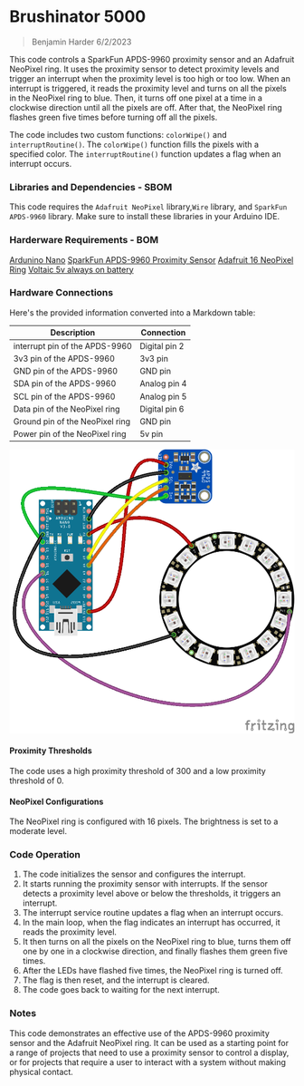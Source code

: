 # Brushinator 5000

>Benjamin Harder
>6/2/2023


This code controls a SparkFun APDS-9960 proximity sensor and an Adafruit NeoPixel ring. It uses the proximity sensor to detect proximity levels and trigger an interrupt when the proximity level is too high or too low. When an interrupt is triggered, it reads the proximity level and turns on all the pixels in the NeoPixel ring to blue. Then, it turns off one pixel at a time in a clockwise direction until all the pixels are off. After that, the NeoPixel ring flashes green five times before turning off all the pixels.

The code includes two custom functions: `colorWipe()` and `interruptRoutine()`. The `colorWipe()` function fills the pixels with a specified color. The `interruptRoutine()` function updates a flag when an interrupt occurs.

### Libraries and Dependencies - SBOM

This code requires the `Adafruit NeoPixel` library,`Wire` library, and `SparkFun APDS-9960` library. Make sure to install these libraries in your Arduino IDE.

### Harderware Requirements - BOM
[Ardunino Nano](https://store-usa.arduino.cc/products/arduino-nano?selectedStore=us)
[SparkFun APDS-9960 Proximity Sensor](https://www.sparkfun.com/products/12787)
[Adafruit 16 NeoPixel Ring](https://www.adafruit.com/product/1463)
[Voltaic 5v always on battery](https://voltaicsystems.com/v25/)




### Hardware Connections

Here's the provided information converted into a Markdown table:

| Description                                              | Connection                         |
|----------------------------------------------------------|------------------------------------|
| interrupt pin of the APDS-9960                        | Digital pin 2|
| 3v3 pin of the APDS-9960                               | 3v3 pin              |
| GND pin of the APDS-9960                                | GND pin              |
| SDA pin of the APDS-9960                                | Analog pin 4 |
| SCL pin of the APDS-9960                                | Analog pin 5         |
| Data pin of the NeoPixel ring                           | Digital pin 6        |
| Ground pin of the NeoPixel ring                         | GND pin              |
| Power pin of the NeoPixel ring                          | 5v pin               |

![Fritzing Diagram](brush_your_teeth_bb.png)

#### Proximity Thresholds

The code uses a high proximity threshold of 300 and a low proximity threshold of 0.

#### NeoPixel Configurations

The NeoPixel ring is configured with 16 pixels. The brightness is set to a moderate level.

### Code Operation

1. The code initializes the sensor and configures the interrupt.
2. It starts running the proximity sensor with interrupts. If the sensor detects a proximity level above or below the thresholds, it triggers an interrupt.
3. The interrupt service routine updates a flag when an interrupt occurs.
4. In the main loop, when the flag indicates an interrupt has occurred, it reads the proximity level.
5. It then turns on all the pixels on the NeoPixel ring to blue, turns them off one by one in a clockwise direction, and finally flashes them green five times.
6. After the LEDs have flashed five times, the NeoPixel ring is turned off.
7. The flag is then reset, and the interrupt is cleared.
8. The code goes back to waiting for the next interrupt.

### Notes

This code demonstrates an effective use of the APDS-9960 proximity sensor and the Adafruit NeoPixel ring. It can be used as a starting point for a range of projects that need to use a proximity sensor to control a display, or for projects that require a user to interact with a system without making physical contact.

